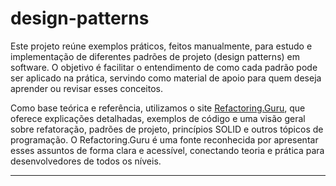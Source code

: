 # design-patterns

Este projeto reúne exemplos práticos, feitos manualmente, para estudo e implementação de diferentes padrões de projeto (design patterns) em software. O objetivo é facilitar o entendimento de como cada padrão pode ser aplicado na prática, servindo como material de apoio para quem deseja aprender ou revisar esses conceitos.

Como base teórica e referência, utilizamos o site [Refactoring.Guru](https://refactoring.guru/pt-br/design-patterns), que oferece explicações detalhadas, exemplos de código e uma visão geral sobre refatoração, padrões de projeto, princípios SOLID e outros tópicos de programação. O Refactoring.Guru é uma fonte reconhecida por apresentar esses assuntos de forma clara e acessível, conectando teoria e prática para desenvolvedores de todos os níveis.

---

